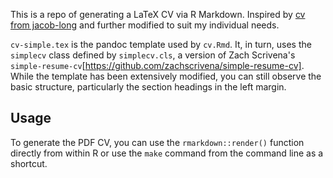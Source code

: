 This is a repo of generating a LaTeX CV via R Markdown. Inspired by [cv from jacob-long](https://github.com/jacob-long/cv) and further modified to suit my individual needs.

`cv-simple.tex` is the pandoc template used by `cv.Rmd`. It, in turn, uses the `simplecv` class defined by `simplecv.cls`, a version of Zach Scrivena's `simple-resume-cv`[https://github.com/zachscrivena/simple-resume-cv]. While the template has been extensively modified, you can still observe the basic structure, particularly the section headings in the left margin.

## Usage
To generate the PDF CV, you can use the `rmarkdown::render()` function directly from within R or use the `make` command from the command line as a shortcut.
